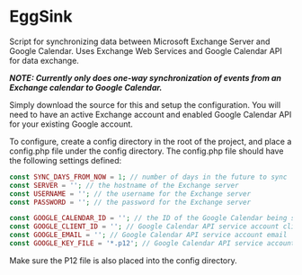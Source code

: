 # EggSink

Script for synchronizing data between Microsoft Exchange Server and Google Calendar.  Uses Exchange Web Services and Google Calendar API for data exchange.

**_NOTE: Currently only does one-way synchronization of events from an Exchange calendar to Google Calendar._**

Simply download the source for this and setup the configuration.  You will need to have an active Exchange account and enabled Google Calendar API for your existing Google account.

To configure, create a config directory in the root of the project, and place a config.php file under the config directory. The config.php file should have the following settings defined:

```php
const SYNC_DAYS_FROM_NOW = 1; // number of days in the future to sync
const SERVER = ''; // the hostname of the Exchange server
const USERNAME = ''; // the username for the Exchange server
const PASSWORD = ''; // the password for the Exchange server

const GOOGLE_CALENDAR_ID = ''; // the ID of the Google Calendar being synced
const GOOGLE_CLIENT_ID = ''; // Google Calendar API service account client ID
const GOOGLE_EMAIL = ''; // Google Calendar API service account email
const GOOGLE_KEY_FILE = '*.p12'; // Google Calendar API service account p12 file name
```

Make sure the P12 file is also placed into the config directory.

